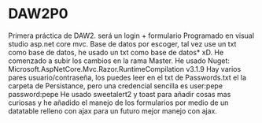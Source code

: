 # DAW2P0
Primera práctica de DAW2. será un login + formulario
Programado en visual studio asp.net core mvc.
Base de datos por escoger, tal vez use un txt como base de datos, he usado un txt como base de datos* xD.
He comenzado a subir los cambios en la rama Master.
He usado Nuget: Microsoft.AspNetCore.Mvc.Razor.RuntimeCompilation v3.1.9
Hay varios pares usuario/contraseña, los puedes leer en el txt de Passwords.txt el la carpeta de Persistance, pero una credencial sencilla es user:pepe password:pepe
He usado sweetalert2 y toast para añadir cosas mas curiosas y he añadido el manejo de los formularios por medio de un datatable relleno con ajax para un futuro mejor manejo con ajax.

